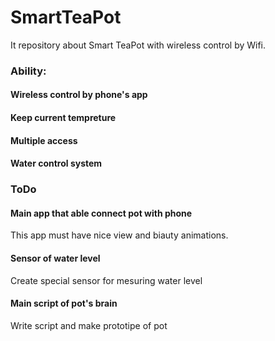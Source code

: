 # SmartTeaPot

It repository about Smart TeaPot with wireless control by Wifi. 

### Ability:
#### Wireless control by phone's app
#### Keep current tempreture
#### Multiple access
#### Water control system

### ToDo
#### Main app that able connect pot with phone 
This app must have nice view and biauty animations.

#### Sensor of water level
Create special sensor for mesuring water level

#### Main script of pot's brain
Write script and make prototipe of pot
